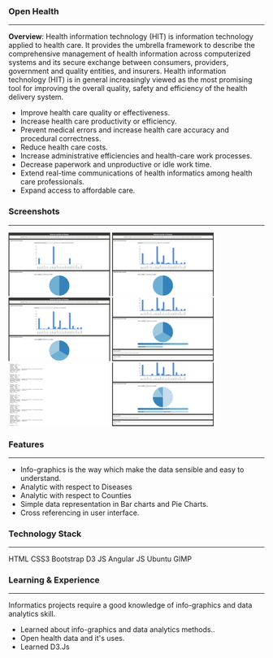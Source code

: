 
### Open Health
***
**Overview**:
Health information technology (HIT) is information technology applied to health care. It provides the umbrella framework to describe the comprehensive management of health information across computerized systems and its secure exchange between consumers, providers, government and quality entities, and insurers. Health information technology (HIT) is in general increasingly viewed as the most promising tool for improving the overall quality, safety and efficiency of the health delivery system.
 - Improve health care quality or effectiveness.
 - Increase health care productivity or efficiency.
 - Prevent medical errors and increase health care accuracy and procedural correctness.
 - Reduce health care costs.
 - Increase administrative efficiencies and health-care work processes.
 - Decrease paperwork and unproductive or idle work time.
 - Extend real-time communications of health informatics among health care professionals.
 - Expand access to affordable care.

### Screenshots
***
<img src="screenshots/o1.png" width="200">
<img src="screenshots/o2.png" width="200">
<img src="screenshots/o3.png" width="200">
<img src="screenshots/o4.png" width="200">
<img src="screenshots/o5.png" width="200">
<img src="screenshots/o6.png" width="200">

### Features
***
- Info-graphics is the way which make the data sensible and easy to understand.
- Analytic with respect to Diseases
- Analytic with respect to Counties
- Simple data representation in Bar charts and Pie Charts.
- Cross referencing in user interface.

### Technology Stack
***
HTML CSS3 Bootstrap D3 JS Angular JS Ubuntu GIMP

### Learning & Experience
***
Informatics projects require a good knowledge of info-graphics and data analytics skill.
- Learned about info-graphics and data analytics methods..
- Open health data and it's uses.
- Learned D3.Js

